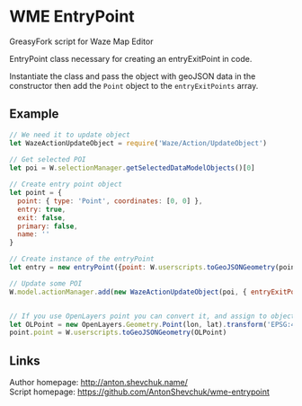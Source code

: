 # WME EntryPoint
GreasyFork script for Waze Map Editor

EntryPoint class necessary for creating an entryExitPoint in code.

Instantiate the class and pass the object with geoJSON data in the constructor then add the `Point` object to the `entryExitPoints` array.

## Example

```javascript
// We need it to update object
let WazeActionUpdateObject = require('Waze/Action/UpdateObject')
  
// Get selected POI
let poi = W.selectionManager.getSelectedDataModelObjects()[0]

// Create entry point object
let point = {
  point: { type: 'Point', coordinates: [0, 0] },
  entry: true,
  exit: false,
  primary: false,
  name: ''
}

// Create instance of the entryPoint
let entry = new entryPoint({point: W.userscripts.toGeoJSONGeometry(point)})

// Update some POI
W.model.actionManager.add(new WazeActionUpdateObject(poi, { entryExitPoints: [entry] }))


// If you use OpenLayers point you can convert it, and assign to object
let OLPoint = new OpenLayers.Geometry.Point(lon, lat).transform('EPSG:4326', 'EPSG:900913')
point.point = W.userscripts.toGeoJSONGeometry(OLPoint)
```

## Links
Author homepage: http://anton.shevchuk.name/  
Script homepage: https://github.com/AntonShevchuk/wme-entrypoint
